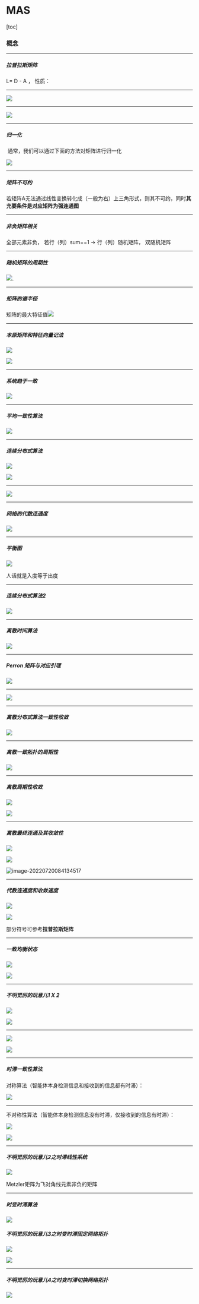 # MAS

[toc]

### 概念

****

##### 拉普拉斯矩阵

L= D - A ， 性质：

****

![](https://wyj-bck.oss-cn-guangzhou.aliyuncs.com/pic/20220719203156.png)

****

![](https://wyj-bck.oss-cn-guangzhou.aliyuncs.com/pic/20220719203415.png)

****

##### 归一化

​	通常，我们可以通过下面的方法对矩阵进行归一化

![](https://wyj-bck.oss-cn-guangzhou.aliyuncs.com/pic/20220719202152.png)

****

##### 矩阵不可约

若矩阵A无法通过线性变换转化成（一般为右）上三角形式，则其不可约，同时**其充要条件是对应矩阵为强连通图**

****

##### 非负矩阵相关

全部元素非负， 若行（列）sum==1 -> 行（列）随机矩阵， 双随机矩阵

****

##### 随机矩阵的周期性

![](https://wyj-bck.oss-cn-guangzhou.aliyuncs.com/pic/20220719203748.png).

****

##### 矩阵的谱半径

矩阵的最大特征值![](https://wyj-bck.oss-cn-guangzhou.aliyuncs.com/pic/20220719204021.png)

****

##### 本原矩阵和特征向量记法

![](https://wyj-bck.oss-cn-guangzhou.aliyuncs.com/pic/20220719204116.png)

![](https://wyj-bck.oss-cn-guangzhou.aliyuncs.com/pic/20220719204243.png)

****

##### 系统趋于一致

![](https://wyj-bck.oss-cn-guangzhou.aliyuncs.com/pic/20220719204604.png)

****

##### 平均一致性算法

![](https://wyj-bck.oss-cn-guangzhou.aliyuncs.com/pic/20220719215551.png)

****

##### 连续分布式算法



![](https://wyj-bck.oss-cn-guangzhou.aliyuncs.com/pic/20220719215801.png)

![](https://wyj-bck.oss-cn-guangzhou.aliyuncs.com/pic/20220719215817.png)

****

![](https://wyj-bck.oss-cn-guangzhou.aliyuncs.com/pic/20220719215846.png)

****

##### 网络的代数连通度

![](https://wyj-bck.oss-cn-guangzhou.aliyuncs.com/pic/20220719220442.png)

****

##### 平衡图

![](https://wyj-bck.oss-cn-guangzhou.aliyuncs.com/pic/20220719220551.png)

人话就是入度等于出度

****

##### 连续分布式算法2

![](https://wyj-bck.oss-cn-guangzhou.aliyuncs.com/pic/20220719221431.png)

****

 ##### 离散时间算法

![](https://wyj-bck.oss-cn-guangzhou.aliyuncs.com/pic/20220719221558.png)

****

##### Perron 矩阵与对应引理

![](https://wyj-bck.oss-cn-guangzhou.aliyuncs.com/pic/20220719221617.png)

****

![](https://wyj-bck.oss-cn-guangzhou.aliyuncs.com/pic/20220719221908.png)

****

##### 离散分布式算法一致性收敛

![](https://wyj-bck.oss-cn-guangzhou.aliyuncs.com/pic/20220719222435.png)

****

##### 离散一致拓扑的周期性

![](https://wyj-bck.oss-cn-guangzhou.aliyuncs.com/pic/20220720084039.png)

****

##### 离散周期性收敛

![](https://wyj-bck.oss-cn-guangzhou.aliyuncs.com/pic/20220720083747.png)

![](https://wyj-bck.oss-cn-guangzhou.aliyuncs.com/pic/20220720083826.png)

****

##### 离散最终连通及其收敛性

![](https://wyj-bck.oss-cn-guangzhou.aliyuncs.com/pic/20220720083747.png)

![](https://wyj-bck.oss-cn-guangzhou.aliyuncs.com/pic/20220720084120.png)

![image-20220720084134517](C:\Users\wyj\AppData\Roaming\Typora\typora-user-images\image-20220720084134517.png)

****

##### 代数连通度和收敛速度

![](https://wyj-bck.oss-cn-guangzhou.aliyuncs.com/pic/20220720105955.png)

![](https://wyj-bck.oss-cn-guangzhou.aliyuncs.com/pic/20220720110145.png)

部分符号可参考**拉普拉斯矩阵**

****

##### 一致均衡状态

![](https://wyj-bck.oss-cn-guangzhou.aliyuncs.com/pic/20220720111906.png)

![](https://wyj-bck.oss-cn-guangzhou.aliyuncs.com/pic/20220720112643.png)

****

##### 不明觉厉的玩意儿1 X 2

![](https://wyj-bck.oss-cn-guangzhou.aliyuncs.com/pic/20220721152120.png)

![](https://wyj-bck.oss-cn-guangzhou.aliyuncs.com/pic/20220721152033.png)



****

![](https://wyj-bck.oss-cn-guangzhou.aliyuncs.com/pic/20220721152308.png)

![](https://wyj-bck.oss-cn-guangzhou.aliyuncs.com/pic/20220721152329.png)

****

##### 时滞一致性算法

对称算法（智能体本身检测信息和接收到的信息都有时滞）：

![](https://wyj-bck.oss-cn-guangzhou.aliyuncs.com/pic/20220721154114.png)

****

不对称性算法（智能体本身检测信息没有时滞，仅接收到的信息有时滞）：

![](https://wyj-bck.oss-cn-guangzhou.aliyuncs.com/pic/20220721154733.png)

![](https://wyj-bck.oss-cn-guangzhou.aliyuncs.com/pic/20220721154744.png)

****

##### 不明觉厉的玩意儿2之时滞线性系统

![](https://wyj-bck.oss-cn-guangzhou.aliyuncs.com/pic/20220721155128.png)

Metzler矩阵为飞对角线元素非负的矩阵

****

##### 时变时滞算法

![](https://wyj-bck.oss-cn-guangzhou.aliyuncs.com/pic/20220721155754.png)

##### 不明觉厉的玩意儿3之时变时滞固定网络拓扑

![](https://wyj-bck.oss-cn-guangzhou.aliyuncs.com/pic/20220721155840.png)

![](https://wyj-bck.oss-cn-guangzhou.aliyuncs.com/pic/20220721155906.png)

****

##### 不明觉厉的玩意儿4之时变时滞切换网络拓扑

![](https://wyj-bck.oss-cn-guangzhou.aliyuncs.com/pic/20220721160214.png)


























